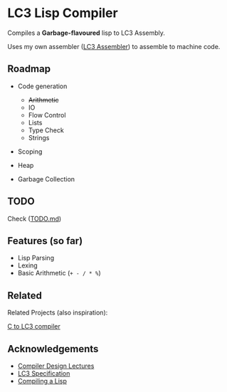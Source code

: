 # LC3 Lisp Compiler

Compiles a **Garbage-flavoured** lisp to LC3 Assembly.

Uses my own assembler ([LC3 Assembler](https://github.com/Gabulhas/Garbage-LC3-Assembler)) to assemble to machine code.


## Roadmap

- Code generation
    - ~~Arithmetic~~
    -  IO 
    -  Flow Control 
    -  Lists
    -  Type Check
    -  Strings
    
-  Scoping
-  Heap

-  Garbage Collection

## TODO
Check ([TODO.md](/TODO.md))



  
## Features (so far)

- Lisp Parsing
- Lexing
- Basic Arithmetic (`+ - / * %`)


  
## Related

Related Projects (also inspiration):

[C to LC3 compiler](https://github.com/nickodell/lc3-cc)

  
## Acknowledgements

 - [Compiler Design Lectures](http://www.di.ubi.pt/~desousa/DLPC/dlpc.html)
 - [LC3 Specification](https://justinmeiners.github.io/lc3-vm/supplies/lc3-isa.pdf)
 - [Compiling a Lisp](https://bernsteinbear.com/blog/compiling-a-lisp-0/)

  
